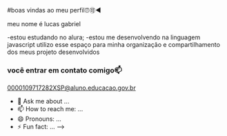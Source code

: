 #boas vindas ao meu perfil⏰🉑◀️

meu nome é lucas gabriel

-estou estudando no alura;
-estou me desenvolvendo na linguagem javascript
utilizo esse espaço para minha organização e compartilhamento dos meus projeto desenvolvidos

### você entrar em contato comigo📫 
 
 0000109717282XSP@aluno.educacao.gov.br 
- 💬 Ask me about ...
- 📫 How to reach me: ...
- 😄 Pronouns: ...
- ⚡ Fun fact: ...
-->
